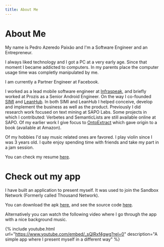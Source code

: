 ```yaml
---
title: About Me
---
```


# About Me

My name is Pedro Azeredo Paixão and I'm a Software Engineer and an Entrepreneur. 

I always liked technology and I got a PC at a very early age. Since that moment I became addicted to computers. In my parents place the computer usage time was completly manipulated by me.

I am currently a Partner Engineer at Facebook.

I worked as a lead mobile software engineer at [Infraspeak](projects/infraspeak), and briefly worked at Prozis as a Senior Android Engineer. On the way I co-founded [SIMI](projects/simi) and [LeanHub](projects/leanhub). In both SIMI and LeanHub I helped conceive, develop and implement the business as well as the product. Previously I did research work focused on text mining at SAPO Labs. Some projects in which I contributed: Verbetes and SemanticLists are still available online at SAPO. Of my earlier work I give focus to [OntoExtract](projects/ontoextract) which gave origin to a book (available at Amazon).

Of my hobbies I'd say music related ones are favored. I play violin since I was 3 years old. I quite enjoy spending time with friends and take my part in a jam session.

You can check my resume [here](resume).

# Check out my app

I have built an application to present myself. It was used to join the Sandbox Network (Formerly called Thousand Network).

You can download the apk [here](https://github.com/zepedropaixao/intro-app/raw/master/paixao-intro.apk.zip), and see the source code [here](https://github.com/zepedropaixao/intro-app).

Alternatively you can watch the following video where I go through the app with a nice background music.


{% include youtube.html url="https://www.youtube.com/embed/_sQIRxf4gwg?rel=0" description="A simple app where I present myself in a different way" %}
